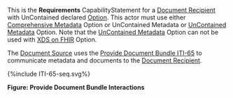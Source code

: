 This is the **Requirements** CapabilityStatement for a [Document Recipient](2_actors_and_transactions.html#document-recipient) with UnContained declared [Option](2_actors_and_transactions.html#actor-options). 
This actor must use either [Comprehensive Metadata](2_actors_and_transactions.html#comprehensive-metadata-option) Option or UnContained Metadata or [UnContained Metadata](2_actors_and_transactions.html#uncontained-metadata-option) Option.
Note that the [UnContained Metadata](2_actors_and_transactions.html#uncontained-metadata-option) Option can not be used with [XDS on FHIR](2_actors_and_transactions.html#xds-on-fhir-option) Option. 

The [Document Source](2_actors_and_transactions.html#document-source) uses the [Provide Document Bundle ITI-65](ITI-65.html) to communicate metadata and documents to the [Document Recipient](2_actors_and_transactions.html#document-recipient).

<div>
{%include ITI-65-seq.svg%}
</div>

<div style="clear: left"/>

**Figure: Provide Document Bundle Interactions**



